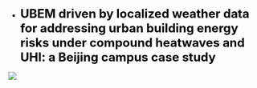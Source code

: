 - <a href="https://papers.ssrn.com/sol3/papers.cfm?abstract_id=5555721" style="color: black; text-decoration: none;">
    <strong><span style="font-size: 24px;">UBEM driven by localized weather data for addressing urban building energy risks under compound heatwaves and UHI: a Beijing campus case study</span></strong>
  </a>

<img src="https://shawnzhang7829.github.io/worksimage/Paper_1.jpg" style="max-width: 50%; height: auto; display: block; margin-top: 15px;" />